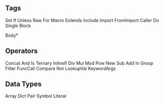 
## Tags
Set
If
Unless
Raw
For
Macro
Extends
Include
Import
FromImport
Caller
Do
Single
Block

Body*
## Operators
Concat
And
Is
Ternary
InlineIf
Div
Mul
Mod
Pow
New
Sub
Add
In
Group
Filter
FuncCall
Compare
Not
LookupVal
KeywordArgs

## Data Types
Array
Dict
Pair
Symbol
Literal






